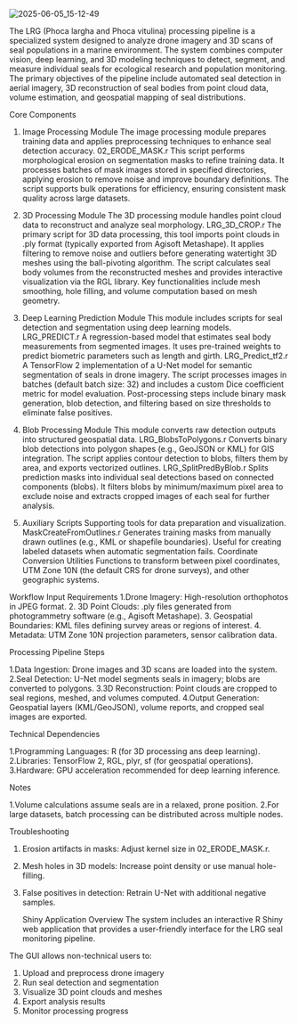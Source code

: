 

![2025-06-05_15-12-49](https://github.com/user-attachments/assets/03e74907-3c2a-4411-84af-8618d2531f14)

The LRG (Phoca largha and Phoca vitulina) processing pipeline is a specialized system designed to analyze drone imagery and 3D scans of seal populations in a marine environment. The system combines computer vision, deep learning, and 3D modeling techniques to detect, segment, and measure individual seals for ecological research and population monitoring. The primary objectives of the pipeline include automated seal detection in aerial imagery, 3D reconstruction of seal bodies from point cloud data, volume estimation, and geospatial mapping of seal distributions.

Core Components

1. Image Processing Module
The image processing module prepares training data and applies preprocessing techniques to enhance seal detection accuracy.
02_ERODE_MASK.r
This script performs morphological erosion on segmentation masks to refine training data. It processes batches of mask images stored in specified directories, applying erosion to remove noise and improve boundary definitions. The script supports bulk operations for efficiency, ensuring consistent mask quality across large datasets.

2. 3D Processing Module
The 3D processing module handles point cloud data to reconstruct and analyze seal morphology.
LRG_3D_CROP.r
The primary script for 3D data processing, this tool imports point clouds in .ply format (typically exported from Agisoft Metashape). It applies filtering to remove noise and outliers before generating watertight 3D meshes using the ball-pivoting algorithm. The script calculates seal body volumes from the reconstructed meshes and provides interactive visualization via the RGL library. Key functionalities include mesh smoothing, hole filling, and volume computation based on mesh geometry.

3. Deep Learning Prediction Module
This module includes scripts for seal detection and segmentation using deep learning models.
LRG_PREDICT.r
A regression-based model that estimates seal body measurements from segmented images. It uses pre-trained weights to predict biometric parameters such as length and girth.
LRG_Predict_tf2.r
A TensorFlow 2 implementation of a U-Net model for semantic segmentation of seals in drone imagery. The script processes images in batches (default batch size: 32) and includes a custom Dice coefficient metric for model evaluation. Post-processing steps include binary mask generation, blob detection, and filtering based on size thresholds to eliminate false positives.

4. Blob Processing Module
This module converts raw detection outputs into structured geospatial data.
LRG_BlobsToPolygons.r
Converts binary blob detections into polygon shapes (e.g., GeoJSON or KML) for GIS integration. The script applies contour detection to blobs, filters them by area, and exports vectorized outlines.
LRG_SplitPredByBlob.r
Splits prediction masks into individual seal detections based on connected components (blobs). It filters blobs by minimum/maximum pixel area to exclude noise and extracts cropped images of each seal for further analysis.

5. Auxiliary Scripts
Supporting tools for data preparation and visualization.
MaskCreateFromOutlines.r
Generates training masks from manually drawn outlines (e.g., KML or shapefile boundaries). Useful for creating labeled datasets when automatic segmentation fails.
Coordinate Conversion Utilities
Functions to transform between pixel coordinates, UTM Zone 10N (the default CRS for drone surveys), and other geographic systems.


Workflow Input Requirements
1.Drone Imagery: High-resolution orthophotos in JPEG format.
2. 3D Point Clouds: .ply files generated from photogrammetry software (e.g., Agisoft Metashape).
3. Geospatial Boundaries: KML files defining survey areas or regions of interest.
4. Metadata: UTM Zone 10N projection parameters, sensor calibration data.

Processing Pipeline Steps

1.Data Ingestion: Drone images and 3D scans are loaded into the system.
2.Seal Detection: U-Net model segments seals in imagery; blobs are converted to polygons.
3.3D Reconstruction: Point clouds are cropped to seal regions, meshed, and volumes computed.
4.Output Generation: Geospatial layers (KML/GeoJSON), volume reports, and cropped seal images are exported.

Technical Dependencies

1.Programming Languages: R (for 3D processing ans deep learning).
2.Libraries: TensorFlow 2, RGL, plyr, sf (for geospatial operations).
3.Hardware: GPU acceleration recommended for deep learning inference.

Notes

1.Volume calculations assume seals are in a relaxed, prone position.
2.For large datasets, batch processing can be distributed across multiple nodes.

Troubleshooting

1. Erosion artifacts in masks: Adjust kernel size in 02_ERODE_MASK.r.
2. Mesh holes in 3D models: Increase point density or use manual hole-filling.
3. False positives in detection: Retrain U-Net with additional negative samples.

   Shiny Application Overview
The system includes an interactive R Shiny web application that provides a user-friendly interface for the LRG seal monitoring pipeline.

The GUI allows non-technical users to:
1. Upload and preprocess drone imagery
2. Run seal detection and segmentation
3. Visualize 3D point clouds and meshes
4. Export analysis results
5. Monitor processing progress
